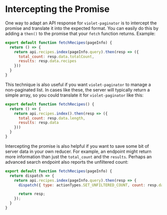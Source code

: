# Intercepting the Promise

One way to adapt an API response for `violet-paginator` is to intercept the promise and translate it into the expected format. You can easily do this by adding a `then()` to the promise that your `fetch` function returns. Example:

```javascript
export default function fetchRecipes(pageInfo) {
  return () => {
    return api.recipes.index(pageInfo.query).then(resp => ({
      total_count: resp.data.totalCount,
      results: resp.data.recipes
    }))
  }
}
```

This technique is also useful if you want `violet-paginator` to manage a non-paginated list. In cases like these, the server will typically return a simple array, so you could translate it for `violet-paginator` like this:

```javascript
export default function fetchRecipes() {
  return () => {
    return api.recipes.index().then(resp => ({
      total_count: resp.data.length,
      results: resp.data
    }))
  }
}
```

Intercepting the promise is also helpful if you want to save some bit of server data in your own reducer. For example, an endpoint might return more information than just the `total_count` and the `results`. Perhaps an advanced search endpoint also reports the unfiltered count:

```javascript
export default function fetchRecipes(pageInfo) {
  return dispatch => {
    return api.recipes.index(pageInfo.query).then(resp => {
      dispatch({ type: actionTypes.SET_UNFILTERED_COUNT, count: resp.data.unfiltered_count })

      return resp;
    });
  }
}
```

